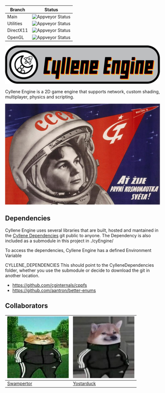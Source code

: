 | Branch      | Status      |
| ----------- | ----------- |
| Main        | ![Appveyor Status](https://ci.appveyor.com/api/projects/status/github/USwampertor/CylleneEngine?branch=main&svg=true)       |
| Utilities   | ![Appveyor Status](https://ci.appveyor.com/api/projects/status/github/USwampertor/CylleneEngine?branch=utilities&svg=true)        |
| DirectX11   | ![Appveyor Status](https://ci.appveyor.com/api/projects/status/github/USwampertor/CylleneEngine?branch=directx11&svg=true)        |
| OpenGL   | ![Appveyor Status](https://ci.appveyor.com/api/projects/status/github/USwampertor/CylleneEngine?branch=opengl&svg=true)        |

![Cyllene Banner](./docs/resources/logo2.png)

Cyllene Engine is a 2D game engine that supports network, custom shading, multiplayer, physics and scripting.

![Cyllene Banner](./docs/resources/cy3.jpg)

## Dependencies
Cyllene Engine uses several libraries that are built, hosted and mantained in the
[Cyllene Dependencies](https://github.com/USwampertor/CylleneDependencies) git public to anyone. The Dependency is also included as a submodule in this project in ./cyEngine/

To access the dependencies, Cyllene Engine has a defined Environment Variable

CYLLENE_DEPENDENCIES
This should point to the CylleneDependencies folder, whether you use the submodule or decide to download the git in another location.

* https://github.com/cginternals/cppfs
* https://github.com/aantron/better-enums


## Collaborators

|<img src="./docs/resources/sw.png" alt="Swampertor" width="200" height="200"/> | <img src="./docs/resources/yostarduck.png" alt="Yostarduck" width="200" height="200"/> |
| ---- | ---- |
| [Swampertor](https://github.com/USwampertor) | [Yostarduck](https://github.com/Yostarduck) |

